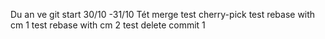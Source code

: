 Du an ve git start 30/10 -31/10
Tét merge
test cherry-pick
test rebase with cm 1
test rebase with cm 2
test delete commit 1